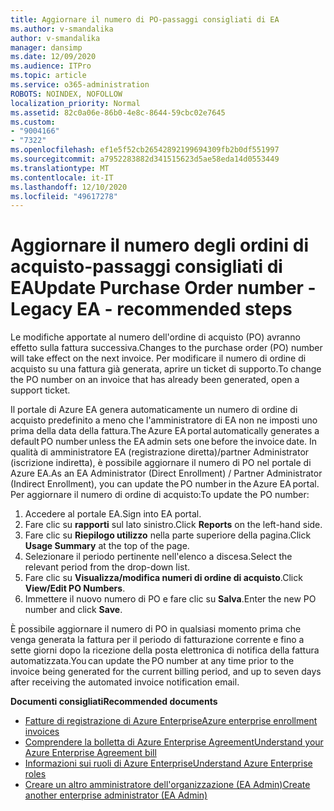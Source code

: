 ```yaml
---
title: Aggiornare il numero di PO-passaggi consigliati di EA
ms.author: v-smandalika
author: v-smandalika
manager: dansimp
ms.date: 12/09/2020
ms.audience: ITPro
ms.topic: article
ms.service: o365-administration
ROBOTS: NOINDEX, NOFOLLOW
localization_priority: Normal
ms.assetid: 82c0a06e-86b0-4e8c-8644-59cbc02e7645
ms.custom:
- "9004166"
- "7322"
ms.openlocfilehash: ef1e5f52cb26542892199694309fb2b0df551997
ms.sourcegitcommit: a7952283882d341515623d5ae58eda14d0553449
ms.translationtype: MT
ms.contentlocale: it-IT
ms.lasthandoff: 12/10/2020
ms.locfileid: "49617278"
---
```

# <a name="update-purchase-order-number---legacy-ea---recommended-steps"></a><span data-ttu-id="94f37-102">Aggiornare il numero degli ordini di acquisto-passaggi consigliati di EA</span><span class="sxs-lookup"><span data-stu-id="94f37-102">Update Purchase Order number - Legacy EA - recommended steps</span></span>

<span data-ttu-id="94f37-103">Le modifiche apportate al numero dell'ordine di acquisto (PO) avranno effetto sulla fattura successiva.</span><span class="sxs-lookup"><span data-stu-id="94f37-103">Changes to the purchase order (PO) number will take effect on the next invoice.</span></span> <span data-ttu-id="94f37-104">Per modificare il numero di ordine di acquisto su una fattura già generata, aprire un ticket di supporto.</span><span class="sxs-lookup"><span data-stu-id="94f37-104">To change the PO number on an invoice that has already been generated, open a support ticket.</span></span> 

<span data-ttu-id="94f37-105">Il portale di Azure EA genera automaticamente un numero di ordine di acquisto predefinito a meno che l'amministratore di EA non ne imposti uno prima della data della fattura.</span><span class="sxs-lookup"><span data-stu-id="94f37-105">The Azure EA portal automatically generates a default PO number unless the EA admin sets one before the invoice date.</span></span> <span data-ttu-id="94f37-106">In qualità di amministratore EA (registrazione diretta)/partner Administrator (iscrizione indiretta), è possibile aggiornare il numero di PO nel portale di Azure EA.</span><span class="sxs-lookup"><span data-stu-id="94f37-106">As an EA Administrator (Direct Enrollment) / Partner Administrator (Indirect Enrollment), you can update the PO number in the Azure EA portal.</span></span> <span data-ttu-id="94f37-107">Per aggiornare il numero di ordine di acquisto:</span><span class="sxs-lookup"><span data-stu-id="94f37-107">To update the PO number:</span></span>

1. <span data-ttu-id="94f37-108">Accedere al portale EA.</span><span class="sxs-lookup"><span data-stu-id="94f37-108">Sign into EA portal.</span></span>
2. <span data-ttu-id="94f37-109">Fare clic su **rapporti** sul lato sinistro.</span><span class="sxs-lookup"><span data-stu-id="94f37-109">Click **Reports** on the left-hand side.</span></span>
3. <span data-ttu-id="94f37-110">Fare clic su **Riepilogo utilizzo** nella parte superiore della pagina.</span><span class="sxs-lookup"><span data-stu-id="94f37-110">Click **Usage Summary** at the top of the page.</span></span>
4. <span data-ttu-id="94f37-111">Selezionare il periodo pertinente nell'elenco a discesa.</span><span class="sxs-lookup"><span data-stu-id="94f37-111">Select the relevant period from the drop-down list.</span></span>
5. <span data-ttu-id="94f37-112">Fare clic su **Visualizza/modifica numeri di ordine di acquisto**.</span><span class="sxs-lookup"><span data-stu-id="94f37-112">Click **View/Edit PO Numbers**.</span></span>
6. <span data-ttu-id="94f37-113">Immettere il nuovo numero di PO e fare clic su **Salva**.</span><span class="sxs-lookup"><span data-stu-id="94f37-113">Enter the new PO number and click **Save**.</span></span>

<span data-ttu-id="94f37-114">È possibile aggiornare il numero di PO in qualsiasi momento prima che venga generata la fattura per il periodo di fatturazione corrente e fino a sette giorni dopo la ricezione della posta elettronica di notifica della fattura automatizzata.</span><span class="sxs-lookup"><span data-stu-id="94f37-114">You can update the PO number at any time prior to the invoice being generated for the current billing period, and up to seven days after receiving the automated invoice notification email.</span></span> 

<span data-ttu-id="94f37-115">**Documenti consigliati**</span><span class="sxs-lookup"><span data-stu-id="94f37-115">**Recommended documents**</span></span>

- [<span data-ttu-id="94f37-116">Fatture di registrazione di Azure Enterprise</span><span class="sxs-lookup"><span data-stu-id="94f37-116">Azure enterprise enrollment invoices</span></span>](https://docs.microsoft.com/azure/cost-management-billing/manage/ea-portal-enrollment-invoices) 
- [<span data-ttu-id="94f37-117">Comprendere la bolletta di Azure Enterprise Agreement</span><span class="sxs-lookup"><span data-stu-id="94f37-117">Understand your Azure Enterprise Agreement bill</span></span>](https://docs.microsoft.com/azure/cost-management-billing/understand/review-enterprise-agreement-bill)  
- [<span data-ttu-id="94f37-118">Informazioni sui ruoli di Azure Enterprise</span><span class="sxs-lookup"><span data-stu-id="94f37-118">Understand Azure Enterprise roles</span></span>](https://docs.microsoft.com/azure/cost-management-billing/manage/understand-ea-roles#add-a-new-enterprise-administrator) 
- [<span data-ttu-id="94f37-119">Creare un altro amministratore dell'organizzazione (EA Admin)</span><span class="sxs-lookup"><span data-stu-id="94f37-119">Create another enterprise administrator (EA Admin)</span></span>](https://docs.microsoft.com/azure/cost-management-billing/manage/ea-portal-administration#create-another-enterprise-administrator)
